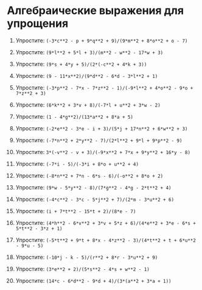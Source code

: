 # Алгебраические выражения для упрощения

1. Упростите: `(-3*c**2 - p + 9*q**2 + 9)/(9*m**2 + 8*o**2 + o - 7)`

2. Упростите: `(9*l**2 + 5*l + 3)/(m**2 - w**2 - 17*w + 3)`

3. Упростите: `(9*s + 4*y + 5)/(2*(-c**2 + 4*k + 3))`

4. Упростите: `(9 - 11*x**2)/(9*d**2 - 6*d - 3*l**2 + 1)`

5. Упростите: `(-3*p**2 - 7*x - 7*z**2 - 1)/(-9*l**2 + 4*o**2 - 9*o + 7*z**2 + 3)`

6. Упростите: `(6*k**2 + 3*v + 8)/(-7*l + u**2 + 3*w - 2)`

7. Упростите: `(1 - 4*g**2)/(13*a**2 + 8*a + 5)`

8. Упростите: `(-2*e**2 - 3*e - i + 3)/(5*j + 17*n**2 + 6*w**2 + 3)`

9. Упростите: `(-7*n**2 + 2*y**2 - 7)/(2*l**2 + 9*l + 9*p**2 - 9)`

10. Упростите: `3*(-v**2 - v + 3)/(-9*x**2 + 7*x + 9*y**2 + 16*y - 8)`

11. Упростите: `(-7*i - 5)/(-3*i + 8*o + u**2 + 4)`

12. Упростите: `(-8*n**2 + 7*n - 6*s - 6)/(-o**2 + 8*o + 2)`

13. Упростите: `(9*w - 5*y**2 - 8)/(7*g**2 - 4*g - 2*t**2 + 4)`

14. Упростите: `(-4*c**2 - 3*c - 5*j**2 + 7)/(2*m - 3*u**2 + 6)`

15. Упростите: `(i + 7*t**2 - 15*t + 2)/(8*e - 7)`

16. Упростите: `(4*h**2 - 6*v**2 + 3*v + 5*z + 6)/(4*e**2 + 3*e - 6*s + 5*t**2 - 3*z + 1)`

17. Упростите: `(-5*t**2 + 9*t + 8*x - 4*z**2 - 3)/(4*t**2 + t + 6*u**2 - 9*u - 5)`

18. Упростите: `(-10*j - k - 5)/(r**2 + 8*r - 3*u**2 + 9)`

19. Упростите: `(3*e**2 + 2)/(5*s**2 - 4*s + w**2 - 1)`

20. Упростите: `(14*c - 6*d**2 - 9*d + 4)/(3*(a**2 + 3*a + 1))`


